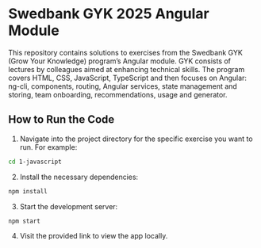 # Swedbank GYK 2025 Angular Module

This repository contains solutions to exercises from the Swedbank GYK (Grow Your Knowledge) program’s Angular module. GYK consists of lectures by colleagues aimed at enhancing technical skills. The program covers HTML, CSS, JavaScript, TypeScript and then focuses on Angular: ng-cli, components, routing, Angular services, state management and storing, team onboarding, recommendations, usage and generator.

## How to Run the Code

1. Navigate into the project directory for the specific exercise you want to run. For example:

```bash
cd 1-javascript
```

2. Install the necessary dependencies:

```bash
npm install
```

3. Start the development server:

```bash
npm start
```

4. Visit the provided link to view the app locally.
